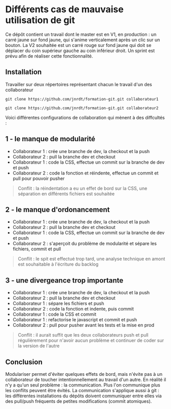 # Différents cas de mauvaise utilisation de git

Ce dépôt contient un travail dont le master est en V1, en production : un carré jaune sur fond jaune, qui s'anime verticalement après un clic sur un bouton. La V2 souhaitée est un carré rouge sur fond jaune qui doit se déplacer du coin supérieur gauche au coin inférieur droit. Un sprint est prévu afin de réaliser cette fonctionnalité.

## Installation

Travailler sur deux répertoires représentant chacun le travail d'un des collaborateur 

`git clone https://github.com/jnrdt/formation-git.git collaborateur1`

`git clone https://github.com/jnrdt/formation-git.git collaborateur2`

Voici différentes configurations de collaboration qui mènent à des diffcultés :

## 1 - le manque de modularité

 - Collaborateur 1 : crée une branche de dev, la checkout et la push
 - Collaborateur 2 : pull la branche dev et checkout
 - Collaborateur 1 : code la CSS, effectue un commit sur la branche de dev et push
 - Collaborateur 2 : code la fonction et réindente, effectue un commit et pull pour pouvoir pusher

> Conflit : la réindentation a eu un effet de bord sur la CSS, une séparation en différents fichiers est souhaitée

## 2 - le manque d'ordonancement

 - Collaborateur 1 : crée une branche de dev, la checkout et la push
 - Collaborateur 2 : pull la branche dev et checkout
 - Collaborateur 1 : code la CSS, effectue un commit sur la branche de dev et push
 - Collaborateur 2 : s'aperçoit du problème de modularité et sépare les fichiers, commit et pull

> Conflit : le spit est effectué trop tard, une analyse technique en amont est souhaitable à l'écriture du backlog

## 3 - une divergeance trop importante

 - Collaborateur 1 : crée une branche de dev, la checkout et la push
 - Collaborateur 2 : pull la branche dev et checkout
 - Collaborateur 1 : sépare les fichiers et push
 - Collaborateur 2 : code la fonction et indente, puis commit
 - Collaborateur 1 : code la CSS et commit
 - Collaborateur 1 : refactorise le javascript et commit et push
 - Collaborateur 2 : pull pour pusher avant les tests et la mise en prod
 
> Conflit : il aurait suffit que les deux collaborateurs push et pull régulièrement pour n'avoir aucun problème et continuer de coder sur la version de l'autre
 
## Conclusion

Modulariser permet d'éviter quelques effets de bord, mais n'évite pas à un collaborateur de toucher intentionnellement au travail d'un autre. En réalité il n'y a qu'un seul problème : la communication. Plus l'on communique plus les conflits peuvent être évités. La communication s'applique aussi à git : les différentes installations du dépôts doivent communiquer entre elles via des pull/push fréquents de petites modifications (commit atomiques).

